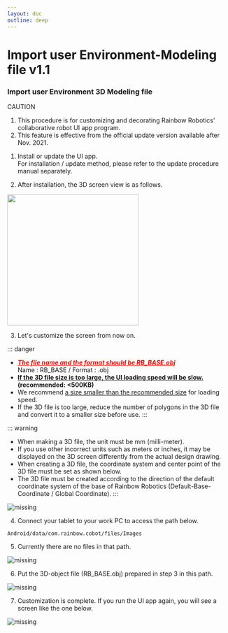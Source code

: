 ```yaml
---
layout: doc
outline: deep
---
```


# Import user Environment-Modeling file v1.1

### Import user Environment 3D Modeling file

<div class="warning custom-block">
  <p class="custom-block-title">CAUTION</p>
  <ol>
    <li>
      This procedure is for customizing and decorating Rainbow Robotics' collaborative robot UI app program.
    </li>
    <li>
      This feature is effective from the official update version available after Nov. 2021.
    </li>
  </ol>
</div>

1. Install or update the UI app.<br>
   For installation / update method, please refer to the update procedure manual separately.

2. After installation, the 3D screen view is as follows.

<img src="/technical_docs/common/user_base_modeling/2.png" width="300" />
<br>

3. Let's customize the screen from now on.

::: danger

- **_<span style="color:red;"><u>The file name and the format should be RB_BASE.obj</u></span>_**<br>
  Name : RB_BASE / Format : .obj
- **<u>If the 3D file size is too large, the UI loading speed will be slow.</u> (recommended: <500KB)**
- We recommend <u>a size smaller than the recommended size</u> for loading speed.
- If the 3D file is too large, reduce the number of polygons in the 3D file and convert it to a smaller size before use.
  :::

::: warning

- When making a 3D file, the unit must be mm (milli-meter).
- If you use other incorrect units such as meters or inches, it may be displayed on the 3D screen differently from the actual design drawing.
- When creating a 3D file, the coordinate system and center point of the 3D file must be set as shown below.
- The 3D file must be created according to the direction of the default coordinate system of the base of Rainbow Robotics (Default-Base-Coordinate / Global Coordinate).
  :::

![missing](/technical_docs/common/user_base_modeling/3.png)

4. Connect your tablet to your work PC to access the path below.

```
Android/data/com.rainbow.cobot/files/Images
```

5. Currently there are no files in that path.

![missing](/technical_docs/common/user_base_modeling/5.png)

6. Put the 3D-object file (RB_BASE.obj) prepared in step 3 in this path.

![missing](/technical_docs/common/user_base_modeling/6.png)

7. Customization is complete. If you run the UI app again, you will see a screen like the one below.

![missing](/technical_docs/common/user_base_modeling/7.png)
